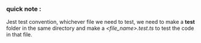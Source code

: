 
### quick note : 
Jest test convention, whichever file we need to test, we need to make a __test__
folder in the same directory and make a *<file_name>.test.ts* to test the code 
in that file.
